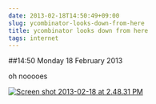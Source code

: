 ```yaml
---
date: 2013-02-18T14:50:49+09:00
slug: ycombinator-looks-down-from-here
title: ycombinator looks down from here
tags: internet
---
```


##14:50 Monday 18 February 2013

oh nooooes

[![Screen shot 2013-02-18 at 2.48.31 PM](/images/2013/02/Screen-shot-2013-02-18-at-2.48.31-PM.png)](/images/2013/02/Screen-shot-2013-02-18-at-2.48.31-PM.png)
